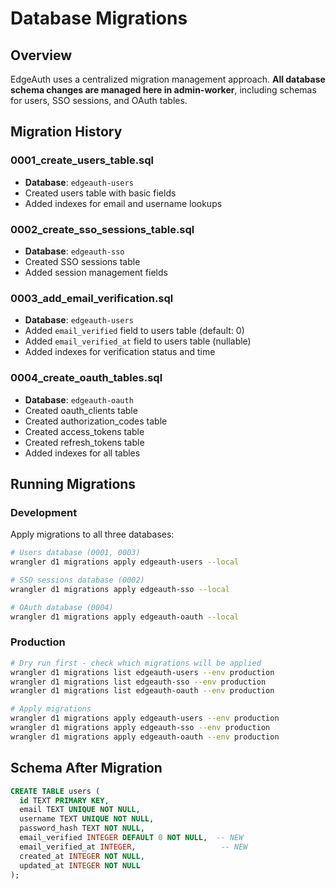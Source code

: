 # Database Migrations

## Overview

EdgeAuth uses a centralized migration management approach. **All database schema changes are managed here in admin-worker**, including schemas for users, SSO sessions, and OAuth tables.

## Migration History

### 0001_create_users_table.sql

- **Database**: `edgeauth-users`
- Created users table with basic fields
- Added indexes for email and username lookups

### 0002_create_sso_sessions_table.sql

- **Database**: `edgeauth-sso`
- Created SSO sessions table
- Added session management fields

### 0003_add_email_verification.sql

- **Database**: `edgeauth-users`
- Added `email_verified` field to users table (default: 0)
- Added `email_verified_at` field to users table (nullable)
- Added indexes for verification status and time

### 0004_create_oauth_tables.sql

- **Database**: `edgeauth-oauth`
- Created oauth_clients table
- Created authorization_codes table
- Created access_tokens table
- Created refresh_tokens table
- Added indexes for all tables

## Running Migrations

### Development

Apply migrations to all three databases:

```bash
# Users database (0001, 0003)
wrangler d1 migrations apply edgeauth-users --local

# SSO sessions database (0002)
wrangler d1 migrations apply edgeauth-sso --local

# OAuth database (0004)
wrangler d1 migrations apply edgeauth-oauth --local
```

### Production

```bash
# Dry run first - check which migrations will be applied
wrangler d1 migrations list edgeauth-users --env production
wrangler d1 migrations list edgeauth-sso --env production
wrangler d1 migrations list edgeauth-oauth --env production

# Apply migrations
wrangler d1 migrations apply edgeauth-users --env production
wrangler d1 migrations apply edgeauth-sso --env production
wrangler d1 migrations apply edgeauth-oauth --env production
```

## Schema After Migration

```sql
CREATE TABLE users (
  id TEXT PRIMARY KEY,
  email TEXT UNIQUE NOT NULL,
  username TEXT UNIQUE NOT NULL,
  password_hash TEXT NOT NULL,
  email_verified INTEGER DEFAULT 0 NOT NULL,  -- NEW
  email_verified_at INTEGER,                   -- NEW
  created_at INTEGER NOT NULL,
  updated_at INTEGER NOT NULL
);
```
